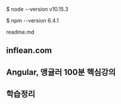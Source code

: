 $ node --version
v10.15.3

$ npm --version
6.4.1

readme.md

## inflean.com
## Angular, 앵귤러 100분 핵심강의
## 학습정리
